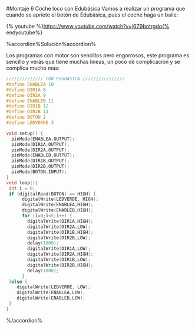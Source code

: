 #Montaje 6 Coche loco con Edubásica
Vamos a realizar un programa que cuando se apriete el botón de Edubásica, pues el coche haga un baile:

{% youtube %}https://www.youtube.com/watch?v=j6Z9botrgdo{% endyoutube%}

%accordion%Solución%accordion%

Los programas con motor son sencillos pero engorrosos, este programa es sencillo y verás que tiene muchas líneas, un poco de complicación y se complica mucho más:

```cpp
////////////// CON EDUBASICA ////////////////
#define ENABLEA 10
#define DIR1A 8
#define DIR2A 9
#define ENABLEB 11
#define DIR1B 12
#define DIR2B 13
#define BOTON 2
#define LEDVERDE 3

void setup() {
  pinMode(ENABLEA,OUTPUT);
  pinMode(DIR1A,OUTPUT);
  pinMode(DIR2A,OUTPUT);
  pinMode(ENABLEB,OUTPUT);
  pinMode(DIR1B,OUTPUT);
  pinMode(DIR2B,OUTPUT);
  pinMode(BOTON,INPUT);
}
void loop(){
 int i = 0;
 if (digitalRead(BOTON) == HIGH) {     
      digitalWrite(LEDVERDE, HIGH);  
      digitalWrite(ENABLEA,HIGH);
      digitalWrite(ENABLEB,HIGH);
      for (i=0;i<5;i++) {
        digitalWrite(DIR1A,HIGH); 
        digitalWrite(DIR2A,LOW);
        digitalWrite(DIR1B,HIGH); 
        digitalWrite(DIR2B,LOW);
        delay(1000); 
        digitalWrite(DIR1A,LOW);  
        digitalWrite(DIR2A,HIGH);
        digitalWrite(DIR1B,LOW);  
        digitalWrite(DIR2B,HIGH);
        delay(1000); 
      }
 }else {
    digitalWrite(LEDVERDE, LOW); 
    digitalWrite(ENABLEA,LOW); 
    digitalWrite(ENABLEB,LOW); 
 }
}
```


%/accordion%